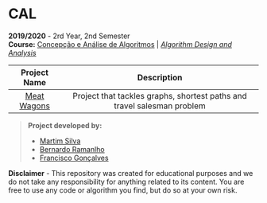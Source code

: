 # CAL

**2019/2020** - 2rd Year, 2nd Semester\
**Course:** [Concepção e Análise de Algoritmos](https://sigarra.up.pt/feup/pt/ucurr_geral.ficha_uc_view?pv_ocorrencia_id=436441) | [*Algorithm Design and Analysis*](https://sigarra.up.pt/feup/en/ucurr_geral.ficha_uc_view?pv_ocorrencia_id=436441)

|Project Name|Description|
|:----------:|:---------:|
|[Meat Wagons](https://https://github.com/motapinto/meat-wagons)|Project that tackles graphs, shortest paths and travel salesman problem|

> **Project developed by:**
> - [Martim Silva](https://github.com/motapinto) 
> - [Bernardo Ramanlho](https://github.com/BernardoRamalho)
> - [Francisco Gonçalves](https://github.com/kiko-g)

**Disclaimer** - This repository was created for educational purposes and we do not take any responsibility for anything related to its content. You are free to use any code or algorithm you find, but do so at your own risk.

